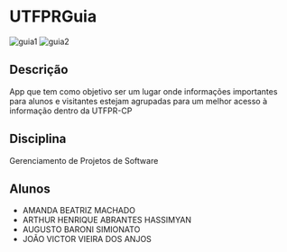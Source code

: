 # UTFPRGuia

![guia1](https://github.com/user-attachments/assets/2cd152b9-60af-41a1-9a14-430ba5757890)
![guia2](https://github.com/user-attachments/assets/ea85a121-af52-411d-862b-03d802b09582)


## Descrição

App que tem como objetivo ser um lugar onde informações importantes para alunos e visitantes estejam agrupadas para um melhor acesso à informação dentro da UTFPR-CP

## Disciplina

Gerenciamento de Projetos de Software

## Alunos

- AMANDA BEATRIZ MACHADO
- ARTHUR HENRIQUE ABRANTES HASSIMYAN
- AUGUSTO BARONI SIMIONATO
- JOÃO VICTOR VIEIRA DOS ANJOS
